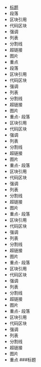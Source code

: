##
- [标题](#标题)  
- 段落  
- 区块引用  
- 代码区块  
- 强调  
- 列表  
- 分割线
- 超链接
- 图片
- 重点
- 段落  
- 区块引用  
- 代码区块  
- 强调  
- 列表  
- 分割线
- 超链接
- 图片
- 重点- 段落  
- 区块引用  
- 代码区块  
- 强调  
- 列表  
- 分割线
- 超链接
- 图片
- 重点- 段落  
- 区块引用  
- 代码区块  
- 强调  
- 列表  
- 分割线
- 超链接
- 图片
- 重点- 段落  
- 区块引用  
- 代码区块  
- 强调  
- 列表  
- 分割线
- 超链接
- 图片
- 重点- 段落  
- 区块引用  
- 代码区块  
- 强调  
- 列表  
- 分割线
- 超链接
- 图片
- 重点- 段落  
- 区块引用  
- 代码区块  
- 强调  
- 列表  
- 分割线
- 超链接
- 图片
- 重点
###标题
##
